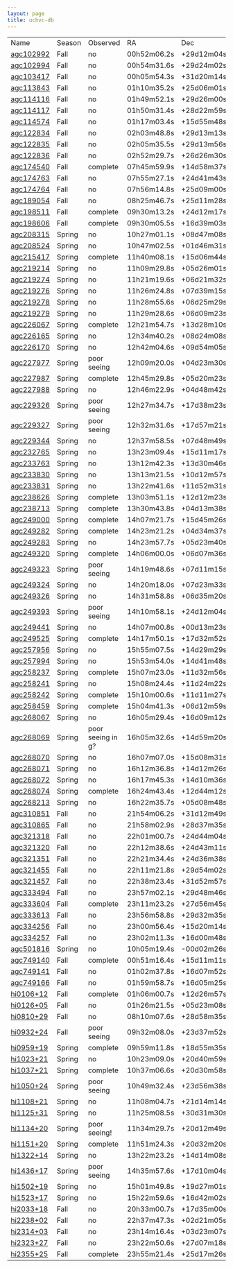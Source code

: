```yaml
---
layout: page
title: uchvc-db
--- 
```

<table>
<tr><td>Name</td><td>Season</td><td>Observed</td><td>RA</td><td>Dec</td></tr>
<tr class="notobs"><td><a href="/agc102992">agc102992</a></td><td>Fall</td><td>no</td><td>00h52m06.2s</td><td>+29d12m04s</td></tr>
<tr class="notobs"><td><a href="/agc102994">agc102994</a></td><td>Fall</td><td>no</td><td>00h54m31.6s</td><td>+29d24m02s</td></tr>
<tr class="notobs"><td><a href="/agc103417">agc103417</a></td><td>Fall</td><td>no</td><td>00h05m54.3s</td><td>+31d20m14s</td></tr>
<tr class="notobs"><td><a href="/agc113843">agc113843</a></td><td>Fall</td><td>no</td><td>01h10m35.2s</td><td>+25d06m01s</td></tr>
<tr class="notobs"><td><a href="/agc114116">agc114116</a></td><td>Fall</td><td>no</td><td>01h49m52.1s</td><td>+29d26m00s</td></tr>
<tr class="notobs"><td><a href="/agc114117">agc114117</a></td><td>Fall</td><td>no</td><td>01h50m31.4s</td><td>+28d22m59s</td></tr>
<tr class="notobs"><td><a href="/agc114574">agc114574</a></td><td>Fall</td><td>no</td><td>01h17m03.4s</td><td>+15d55m48s</td></tr>
<tr class="notobs"><td><a href="/agc122834">agc122834</a></td><td>Fall</td><td>no</td><td>02h03m48.8s</td><td>+29d13m13s</td></tr>
<tr class="notobs"><td><a href="/agc122835">agc122835</a></td><td>Fall</td><td>no</td><td>02h05m35.5s</td><td>+29d13m56s</td></tr>
<tr class="notobs"><td><a href="/agc122836">agc122836</a></td><td>Fall</td><td>no</td><td>02h52m29.7s</td><td>+26d26m30s</td></tr>
<tr class="yesobs"><td><a href="/agc174540">agc174540</a></td><td>Fall</td><td>complete</td><td>07h45m59.9s</td><td>+14d58m37s</td></tr>
<tr class="notobs"><td><a href="/agc174763">agc174763</a></td><td>Fall</td><td>no</td><td>07h55m27.1s</td><td>+24d41m43s</td></tr>
<tr class="notobs"><td><a href="/agc174764">agc174764</a></td><td>Fall</td><td>no</td><td>07h56m14.8s</td><td>+25d09m00s</td></tr>
<tr class="notobs"><td><a href="/agc189054">agc189054</a></td><td>Fall</td><td>no</td><td>08h25m46.7s</td><td>+25d11m28s</td></tr>
<tr class="yesobs"><td><a href="/agc198511">agc198511</a></td><td>Fall</td><td>complete</td><td>09h30m13.2s</td><td>+24d12m17s</td></tr>
<tr class="yesobs"><td><a href="/agc198606">agc198606</a></td><td>Fall</td><td>complete</td><td>09h30m05.5s</td><td>+16d39m03s</td></tr>
<tr class="notobs"><td><a href="/agc208315">agc208315</a></td><td>Spring</td><td>no</td><td>10h27m01.1s</td><td>+08d47m08s</td></tr>
<tr class="notobs"><td><a href="/agc208524">agc208524</a></td><td>Spring</td><td>no</td><td>10h47m02.5s</td><td>+01d46m31s</td></tr>
<tr class="yesobs"><td><a href="/agc215417">agc215417</a></td><td>Spring</td><td>complete</td><td>11h40m08.1s</td><td>+15d06m44s</td></tr>
<tr class="notobs"><td><a href="/agc219214">agc219214</a></td><td>Spring</td><td>no</td><td>11h09m29.8s</td><td>+05d26m01s</td></tr>
<tr class="notobs"><td><a href="/agc219274">agc219274</a></td><td>Spring</td><td>no</td><td>11h21m19.6s</td><td>+06d21m32s</td></tr>
<tr class="notobs"><td><a href="/agc219276">agc219276</a></td><td>Spring</td><td>no</td><td>11h26m24.8s</td><td>+07d39m15s</td></tr>
<tr class="notobs"><td><a href="/agc219278">agc219278</a></td><td>Spring</td><td>no</td><td>11h28m55.6s</td><td>+06d25m29s</td></tr>
<tr class="notobs"><td><a href="/agc219279">agc219279</a></td><td>Spring</td><td>no</td><td>11h29m28.6s</td><td>+06d09m23s</td></tr>
<tr class="yesobs"><td><a href="/agc226067">agc226067</a></td><td>Spring</td><td>complete</td><td>12h21m54.7s</td><td>+13d28m10s</td></tr>
<tr class="notobs"><td><a href="/agc226165">agc226165</a></td><td>Spring</td><td>no</td><td>12h34m40.2s</td><td>+08d24m08s</td></tr>
<tr class="notobs"><td><a href="/agc226170">agc226170</a></td><td>Spring</td><td>no</td><td>12h42m04.6s</td><td>+09d54m05s</td></tr>
<tr class="poorobs"><td><a href="/agc227977">agc227977</a></td><td>Spring</td><td>poor seeing</td><td>12h09m20.0s</td><td>+04d23m30s</td></tr>
<tr class="yesobs"><td><a href="/agc227987">agc227987</a></td><td>Spring</td><td>complete</td><td>12h45m29.8s</td><td>+05d20m23s</td></tr>
<tr class="notobs"><td><a href="/agc227988">agc227988</a></td><td>Spring</td><td>no</td><td>12h46m22.9s</td><td>+04d48m42s</td></tr>
<tr class="poorobs"><td><a href="/agc229326">agc229326</a></td><td>Spring</td><td>poor seeing</td><td>12h27m34.7s</td><td>+17d38m23s</td></tr>
<tr class="poorobs"><td><a href="/agc229327">agc229327</a></td><td>Spring</td><td>poor seeing</td><td>12h32m31.6s</td><td>+17d57m21s</td></tr>
<tr class="notobs"><td><a href="/agc229344">agc229344</a></td><td>Spring</td><td>no</td><td>12h37m58.5s</td><td>+07d48m49s</td></tr>
<tr class="notobs"><td><a href="/agc232765">agc232765</a></td><td>Spring</td><td>no</td><td>13h23m09.4s</td><td>+15d11m17s</td></tr>
<tr class="notobs"><td><a href="/agc233763">agc233763</a></td><td>Spring</td><td>no</td><td>13h12m42.3s</td><td>+13d30m46s</td></tr>
<tr class="notobs"><td><a href="/agc233830">agc233830</a></td><td>Spring</td><td>no</td><td>13h13m21.5s</td><td>+10d12m57s</td></tr>
<tr class="notobs"><td><a href="/agc233831">agc233831</a></td><td>Spring</td><td>no</td><td>13h22m41.6s</td><td>+11d52m31s</td></tr>
<tr class="yesobs"><td><a href="/agc238626">agc238626</a></td><td>Spring</td><td>complete</td><td>13h03m51.1s</td><td>+12d12m23s</td></tr>
<tr class="yesobs"><td><a href="/agc238713">agc238713</a></td><td>Spring</td><td>complete</td><td>13h30m43.8s</td><td>+04d13m38s</td></tr>
<tr class="yesobs"><td><a href="/agc249000">agc249000</a></td><td>Spring</td><td>complete</td><td>14h07m21.7s</td><td>+15d45m26s</td></tr>
<tr class="yesobs"><td><a href="/agc249282">agc249282</a></td><td>Spring</td><td>complete</td><td>14h23m21.2s</td><td>+04d34m37s</td></tr>
<tr class="notobs"><td><a href="/agc249283">agc249283</a></td><td>Spring</td><td>no</td><td>14h23m57.7s</td><td>+05d23m40s</td></tr>
<tr class="yesobs"><td><a href="/agc249320">agc249320</a></td><td>Spring</td><td>complete</td><td>14h06m00.0s</td><td>+06d07m36s</td></tr>
<tr class="poorobs"><td><a href="/agc249323">agc249323</a></td><td>Spring</td><td>poor seeing</td><td>14h19m48.6s</td><td>+07d11m15s</td></tr>
<tr class="notobs"><td><a href="/agc249324">agc249324</a></td><td>Spring</td><td>no</td><td>14h20m18.0s</td><td>+07d23m33s</td></tr>
<tr class="notobs"><td><a href="/agc249326">agc249326</a></td><td>Spring</td><td>no</td><td>14h31m58.8s</td><td>+06d35m20s</td></tr>
<tr class="poorobs"><td><a href="/agc249393">agc249393</a></td><td>Spring</td><td>poor seeing</td><td>14h10m58.1s</td><td>+24d12m04s</td></tr>
<tr class="notobs"><td><a href="/agc249441">agc249441</a></td><td>Spring</td><td>no</td><td>14h07m00.8s</td><td>+00d13m23s</td></tr>
<tr class="yesobs"><td><a href="/agc249525">agc249525</a></td><td>Spring</td><td>complete</td><td>14h17m50.1s</td><td>+17d32m52s</td></tr>
<tr class="notobs"><td><a href="/agc257956">agc257956</a></td><td>Spring</td><td>no</td><td>15h55m07.5s</td><td>+14d29m29s</td></tr>
<tr class="notobs"><td><a href="/agc257994">agc257994</a></td><td>Spring</td><td>no</td><td>15h53m54.0s</td><td>+14d41m48s</td></tr>
<tr class="yesobs"><td><a href="/agc258237">agc258237</a></td><td>Spring</td><td>complete</td><td>15h07m23.0s</td><td>+11d32m56s</td></tr>
<tr class="notobs"><td><a href="/agc258241">agc258241</a></td><td>Spring</td><td>no</td><td>15h08m24.4s</td><td>+11d24m22s</td></tr>
<tr class="yesobs"><td><a href="/agc258242">agc258242</a></td><td>Spring</td><td>complete</td><td>15h10m00.6s</td><td>+11d11m27s</td></tr>
<tr class="yesobs"><td><a href="/agc258459">agc258459</a></td><td>Spring</td><td>complete</td><td>15h04m41.3s</td><td>+06d12m59s</td></tr>
<tr class="notobs"><td><a href="/agc268067">agc268067</a></td><td>Spring</td><td>no</td><td>16h05m29.4s</td><td>+16d09m12s</td></tr>
<tr class="poorobs"><td><a href="/agc268069">agc268069</a></td><td>Spring</td><td>poor seeing in g?</td><td>16h05m32.6s</td><td>+14d59m20s</td></tr>
<tr class="notobs"><td><a href="/agc268070">agc268070</a></td><td>Spring</td><td>no</td><td>16h07m07.0s</td><td>+15d08m31s</td></tr>
<tr class="notobs"><td><a href="/agc268071">agc268071</a></td><td>Spring</td><td>no</td><td>16h12m36.8s</td><td>+14d12m26s</td></tr>
<tr class="notobs"><td><a href="/agc268072">agc268072</a></td><td>Spring</td><td>no</td><td>16h17m45.3s</td><td>+14d10m36s</td></tr>
<tr class="yesobs"><td><a href="/agc268074">agc268074</a></td><td>Spring</td><td>complete</td><td>16h24m43.4s</td><td>+12d44m12s</td></tr>
<tr class="notobs"><td><a href="/agc268213">agc268213</a></td><td>Spring</td><td>no</td><td>16h22m35.7s</td><td>+05d08m48s</td></tr>
<tr class="notobs"><td><a href="/agc310851">agc310851</a></td><td>Fall</td><td>no</td><td>21h54m06.2s</td><td>+31d12m49s</td></tr>
<tr class="notobs"><td><a href="/agc310865">agc310865</a></td><td>Fall</td><td>no</td><td>21h58m02.9s</td><td>+28d37m35s</td></tr>
<tr class="notobs"><td><a href="/agc321318">agc321318</a></td><td>Fall</td><td>no</td><td>22h01m00.7s</td><td>+24d44m04s</td></tr>
<tr class="notobs"><td><a href="/agc321320">agc321320</a></td><td>Fall</td><td>no</td><td>22h12m38.6s</td><td>+24d43m11s</td></tr>
<tr class="notobs"><td><a href="/agc321351">agc321351</a></td><td>Fall</td><td>no</td><td>22h21m34.4s</td><td>+24d36m38s</td></tr>
<tr class="notobs"><td><a href="/agc321455">agc321455</a></td><td>Fall</td><td>no</td><td>22h11m21.8s</td><td>+29d54m02s</td></tr>
<tr class="notobs"><td><a href="/agc321457">agc321457</a></td><td>Fall</td><td>no</td><td>22h38m23.4s</td><td>+31d52m57s</td></tr>
<tr class="notobs"><td><a href="/agc333494">agc333494</a></td><td>Fall</td><td>no</td><td>23h57m02.1s</td><td>+29d48m46s</td></tr>
<tr class="yesobs"><td><a href="/agc333604">agc333604</a></td><td>Fall</td><td>complete</td><td>23h11m23.2s</td><td>+27d56m45s</td></tr>
<tr class="notobs"><td><a href="/agc333613">agc333613</a></td><td>Fall</td><td>no</td><td>23h56m58.8s</td><td>+29d32m35s</td></tr>
<tr class="notobs"><td><a href="/agc334256">agc334256</a></td><td>Fall</td><td>no</td><td>23h00m56.4s</td><td>+15d20m14s</td></tr>
<tr class="notobs"><td><a href="/agc334257">agc334257</a></td><td>Fall</td><td>no</td><td>23h02m11.3s</td><td>+16d00m48s</td></tr>
<tr class="notobs"><td><a href="/agc501816">agc501816</a></td><td>Spring</td><td>no</td><td>10h05m19.4s</td><td>-00d02m26s</td></tr>
<tr class="yesobs"><td><a href="/agc749140">agc749140</a></td><td>Fall</td><td>complete</td><td>00h51m16.4s</td><td>+15d11m11s</td></tr>
<tr class="notobs"><td><a href="/agc749141">agc749141</a></td><td>Fall</td><td>no</td><td>01h02m37.8s</td><td>+16d07m52s</td></tr>
<tr class="notobs"><td><a href="/agc749166">agc749166</a></td><td>Fall</td><td>no</td><td>01h59m58.7s</td><td>+16d05m25s</td></tr>
<tr class="yesobs"><td><a href="/hi0106+12">hi0106+12</a></td><td>Fall</td><td>complete</td><td>01h06m00.7s</td><td>+12d26m57s</td></tr>
<tr class="notobs"><td><a href="/hi0126+05">hi0126+05</a></td><td>Fall</td><td>no</td><td>01h26m21.5s</td><td>+05d23m08s</td></tr>
<tr class="notobs"><td><a href="/hi0810+29">hi0810+29</a></td><td>Fall</td><td>no</td><td>08h10m07.6s</td><td>+28d58m35s</td></tr>
<tr class="poorobs"><td><a href="/hi0932+24">hi0932+24</a></td><td>Fall</td><td>poor seeing</td><td>09h32m08.0s</td><td>+23d37m52s</td></tr>
<tr class="yesobs"><td><a href="/hi0959+19">hi0959+19</a></td><td>Spring</td><td>complete</td><td>09h59m11.8s</td><td>+18d55m35s</td></tr>
<tr class="notobs"><td><a href="/hi1023+21">hi1023+21</a></td><td>Spring</td><td>no</td><td>10h23m09.0s</td><td>+20d40m59s</td></tr>
<tr class="yesobs"><td><a href="/hi1037+21">hi1037+21</a></td><td>Spring</td><td>complete</td><td>10h37m06.6s</td><td>+20d30m58s</td></tr>
<tr class="poorobs"><td><a href="/hi1050+24">hi1050+24</a></td><td>Spring</td><td>poor seeing</td><td>10h49m32.4s</td><td>+23d56m38s</td></tr>
<tr class="notobs"><td><a href="/hi1108+21">hi1108+21</a></td><td>Spring</td><td>no</td><td>11h08m04.7s</td><td>+21d14m14s</td></tr>
<tr class="notobs"><td><a href="/hi1125+31">hi1125+31</a></td><td>Spring</td><td>no</td><td>11h25m08.5s</td><td>+30d31m30s</td></tr>
<tr class="poorobs"><td><a href="/hi1134+20">hi1134+20</a></td><td>Spring</td><td>poor seeing!</td><td>11h34m29.7s</td><td>+20d12m49s</td></tr>
<tr class="yesobs"><td><a href="/hi1151+20">hi1151+20</a></td><td>Spring</td><td>complete</td><td>11h51m24.3s</td><td>+20d32m20s</td></tr>
<tr class="notobs"><td><a href="/hi1322+14">hi1322+14</a></td><td>Spring</td><td>no</td><td>13h22m23.2s</td><td>+14d14m08s</td></tr>
<tr class="poorobs"><td><a href="/hi1436+17">hi1436+17</a></td><td>Spring</td><td>poor seeing</td><td>14h35m57.6s</td><td>+17d10m04s</td></tr>
<tr class="notobs"><td><a href="/hi1502+19">hi1502+19</a></td><td>Spring</td><td>no</td><td>15h01m49.8s</td><td>+19d27m01s</td></tr>
<tr class="notobs"><td><a href="/hi1523+17">hi1523+17</a></td><td>Spring</td><td>no</td><td>15h22m59.6s</td><td>+16d42m02s</td></tr>
<tr class="notobs"><td><a href="/hi2033+18">hi2033+18</a></td><td>Fall</td><td>no</td><td>20h33m00.7s</td><td>+17d35m00s</td></tr>
<tr class="notobs"><td><a href="/hi2238+02">hi2238+02</a></td><td>Fall</td><td>no</td><td>22h37m47.3s</td><td>+02d21m05s</td></tr>
<tr class="notobs"><td><a href="/hi2314+03">hi2314+03</a></td><td>Fall</td><td>no</td><td>23h14m16.4s</td><td>+03d23m07s</td></tr>
<tr class="notobs"><td><a href="/hi2323+27">hi2323+27</a></td><td>Fall</td><td>no</td><td>23h22m50.6s</td><td>+27d07m18s</td></tr>
<tr class="yesobs"><td><a href="/hi2355+25">hi2355+25</a></td><td>Fall</td><td>complete</td><td>23h55m21.4s</td><td>+25d17m26s</td></tr>
</table>
